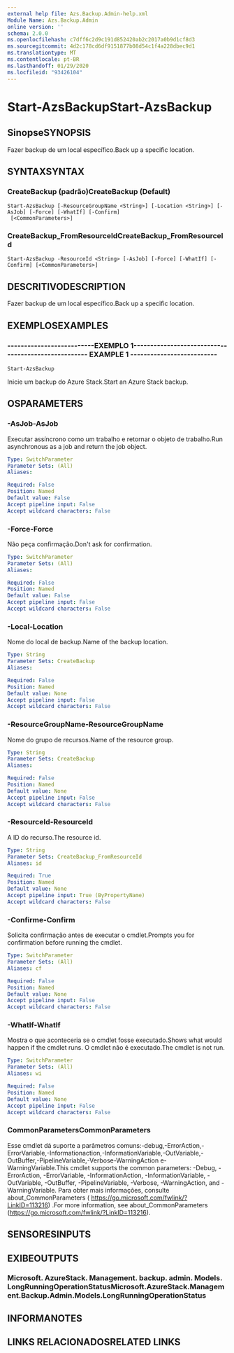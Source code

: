 ```yaml
---
external help file: Azs.Backup.Admin-help.xml
Module Name: Azs.Backup.Admin
online version: ''
schema: 2.0.0
ms.openlocfilehash: c7dff6c2d9c191d852420ab2c2017a0b9d1cf8d3
ms.sourcegitcommit: 4d2c178cd6df9151877b08d54c1f4a228dbec9d1
ms.translationtype: MT
ms.contentlocale: pt-BR
ms.lasthandoff: 01/29/2020
ms.locfileid: "93426104"
---
```

# <span data-ttu-id="7af5d-101">Start-AzsBackup</span><span class="sxs-lookup"><span data-stu-id="7af5d-101">Start-AzsBackup</span></span>

## <span data-ttu-id="7af5d-102">Sinopse</span><span class="sxs-lookup"><span data-stu-id="7af5d-102">SYNOPSIS</span></span>
<span data-ttu-id="7af5d-103">Fazer backup de um local específico.</span><span class="sxs-lookup"><span data-stu-id="7af5d-103">Back up a specific location.</span></span>

## <span data-ttu-id="7af5d-104">SYNTAX</span><span class="sxs-lookup"><span data-stu-id="7af5d-104">SYNTAX</span></span>

### <span data-ttu-id="7af5d-105">CreateBackup (padrão)</span><span class="sxs-lookup"><span data-stu-id="7af5d-105">CreateBackup (Default)</span></span>
```
Start-AzsBackup [-ResourceGroupName <String>] [-Location <String>] [-AsJob] [-Force] [-WhatIf] [-Confirm]
 [<CommonParameters>]
```

### <span data-ttu-id="7af5d-106">CreateBackup_FromResourceId</span><span class="sxs-lookup"><span data-stu-id="7af5d-106">CreateBackup_FromResourceId</span></span>
```
Start-AzsBackup -ResourceId <String> [-AsJob] [-Force] [-WhatIf] [-Confirm] [<CommonParameters>]
```

## <span data-ttu-id="7af5d-107">DESCRITIVO</span><span class="sxs-lookup"><span data-stu-id="7af5d-107">DESCRIPTION</span></span>
<span data-ttu-id="7af5d-108">Fazer backup de um local específico.</span><span class="sxs-lookup"><span data-stu-id="7af5d-108">Back up a specific location.</span></span>

## <span data-ttu-id="7af5d-109">EXEMPLOS</span><span class="sxs-lookup"><span data-stu-id="7af5d-109">EXAMPLES</span></span>

### <span data-ttu-id="7af5d-110">--------------------------EXEMPLO 1--------------------------</span><span class="sxs-lookup"><span data-stu-id="7af5d-110">-------------------------- EXAMPLE 1 --------------------------</span></span>
```
Start-AzsBackup
```

<span data-ttu-id="7af5d-111">Inicie um backup do Azure Stack.</span><span class="sxs-lookup"><span data-stu-id="7af5d-111">Start an Azure Stack backup.</span></span>

## <span data-ttu-id="7af5d-112">OS</span><span class="sxs-lookup"><span data-stu-id="7af5d-112">PARAMETERS</span></span>

### <span data-ttu-id="7af5d-113">-AsJob</span><span class="sxs-lookup"><span data-stu-id="7af5d-113">-AsJob</span></span>
<span data-ttu-id="7af5d-114">Executar assíncrono como um trabalho e retornar o objeto de trabalho.</span><span class="sxs-lookup"><span data-stu-id="7af5d-114">Run asynchronous as a job and return the job object.</span></span>

```yaml
Type: SwitchParameter
Parameter Sets: (All)
Aliases: 

Required: False
Position: Named
Default value: False
Accept pipeline input: False
Accept wildcard characters: False
```

### <span data-ttu-id="7af5d-115">-Force</span><span class="sxs-lookup"><span data-stu-id="7af5d-115">-Force</span></span>
<span data-ttu-id="7af5d-116">Não peça confirmação.</span><span class="sxs-lookup"><span data-stu-id="7af5d-116">Don't ask for confirmation.</span></span>

```yaml
Type: SwitchParameter
Parameter Sets: (All)
Aliases: 

Required: False
Position: Named
Default value: False
Accept pipeline input: False
Accept wildcard characters: False
```

### <span data-ttu-id="7af5d-117">-Local</span><span class="sxs-lookup"><span data-stu-id="7af5d-117">-Location</span></span>
<span data-ttu-id="7af5d-118">Nome do local de backup.</span><span class="sxs-lookup"><span data-stu-id="7af5d-118">Name of the backup location.</span></span>

```yaml
Type: String
Parameter Sets: CreateBackup
Aliases: 

Required: False
Position: Named
Default value: None
Accept pipeline input: False
Accept wildcard characters: False
```

### <span data-ttu-id="7af5d-119">-ResourceGroupName</span><span class="sxs-lookup"><span data-stu-id="7af5d-119">-ResourceGroupName</span></span>
<span data-ttu-id="7af5d-120">Nome do grupo de recursos.</span><span class="sxs-lookup"><span data-stu-id="7af5d-120">Name of the resource group.</span></span>

```yaml
Type: String
Parameter Sets: CreateBackup
Aliases: 

Required: False
Position: Named
Default value: None
Accept pipeline input: False
Accept wildcard characters: False
```

### <span data-ttu-id="7af5d-121">-ResourceId</span><span class="sxs-lookup"><span data-stu-id="7af5d-121">-ResourceId</span></span>
<span data-ttu-id="7af5d-122">A ID do recurso.</span><span class="sxs-lookup"><span data-stu-id="7af5d-122">The resource id.</span></span>

```yaml
Type: String
Parameter Sets: CreateBackup_FromResourceId
Aliases: id

Required: True
Position: Named
Default value: None
Accept pipeline input: True (ByPropertyName)
Accept wildcard characters: False
```

### <span data-ttu-id="7af5d-123">-Confirme</span><span class="sxs-lookup"><span data-stu-id="7af5d-123">-Confirm</span></span>
<span data-ttu-id="7af5d-124">Solicita confirmação antes de executar o cmdlet.</span><span class="sxs-lookup"><span data-stu-id="7af5d-124">Prompts you for confirmation before running the cmdlet.</span></span>

```yaml
Type: SwitchParameter
Parameter Sets: (All)
Aliases: cf

Required: False
Position: Named
Default value: None
Accept pipeline input: False
Accept wildcard characters: False
```

### <span data-ttu-id="7af5d-125">-WhatIf</span><span class="sxs-lookup"><span data-stu-id="7af5d-125">-WhatIf</span></span>
<span data-ttu-id="7af5d-126">Mostra o que aconteceria se o cmdlet fosse executado.</span><span class="sxs-lookup"><span data-stu-id="7af5d-126">Shows what would happen if the cmdlet runs.</span></span>
<span data-ttu-id="7af5d-127">O cmdlet não é executado.</span><span class="sxs-lookup"><span data-stu-id="7af5d-127">The cmdlet is not run.</span></span>

```yaml
Type: SwitchParameter
Parameter Sets: (All)
Aliases: wi

Required: False
Position: Named
Default value: None
Accept pipeline input: False
Accept wildcard characters: False
```

### <span data-ttu-id="7af5d-128">CommonParameters</span><span class="sxs-lookup"><span data-stu-id="7af5d-128">CommonParameters</span></span>
<span data-ttu-id="7af5d-129">Esse cmdlet dá suporte a parâmetros comuns:-debug,-ErrorAction,-ErrorVariable,-Informationaction,-InformationVariable,-OutVariable,-OutBuffer,-PipelineVariable,-Verbose-WarningAction e-WarningVariable.</span><span class="sxs-lookup"><span data-stu-id="7af5d-129">This cmdlet supports the common parameters: -Debug, -ErrorAction, -ErrorVariable, -InformationAction, -InformationVariable, -OutVariable, -OutBuffer, -PipelineVariable, -Verbose, -WarningAction, and -WarningVariable.</span></span> <span data-ttu-id="7af5d-130">Para obter mais informações, consulte about_CommonParameters ( https://go.microsoft.com/fwlink/?LinkID=113216) .</span><span class="sxs-lookup"><span data-stu-id="7af5d-130">For more information, see about_CommonParameters (https://go.microsoft.com/fwlink/?LinkID=113216).</span></span>

## <span data-ttu-id="7af5d-131">SENSORES</span><span class="sxs-lookup"><span data-stu-id="7af5d-131">INPUTS</span></span>

## <span data-ttu-id="7af5d-132">EXIBE</span><span class="sxs-lookup"><span data-stu-id="7af5d-132">OUTPUTS</span></span>

### <span data-ttu-id="7af5d-133">Microsoft. AzureStack. Management. backup. admin. Models. LongRunningOperationStatus</span><span class="sxs-lookup"><span data-stu-id="7af5d-133">Microsoft.AzureStack.Management.Backup.Admin.Models.LongRunningOperationStatus</span></span>

## <span data-ttu-id="7af5d-134">INFORMA</span><span class="sxs-lookup"><span data-stu-id="7af5d-134">NOTES</span></span>

## <span data-ttu-id="7af5d-135">LINKS RELACIONADOS</span><span class="sxs-lookup"><span data-stu-id="7af5d-135">RELATED LINKS</span></span>


